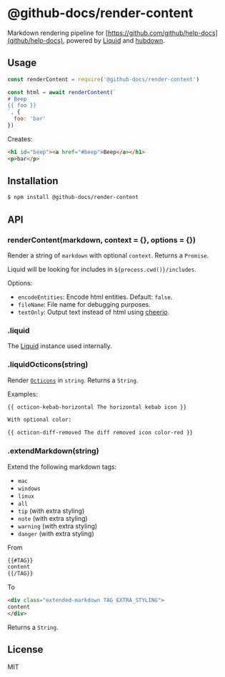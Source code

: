 # @github-docs/render-content

Markdown rendering pipeline for [https://github.com/github/help-docs](github/help-docs), powered by [Liquid](https://ghub.io/liquid) and [hubdown](https://ghub.io/hubdown).

## Usage

```js
const renderContent = require('@github-docs/render-content')

const html = await renderContent(`
# Beep
{{ foo }}
`, {
  foo: 'bar'
})
```

Creates:

```html
<h1 id="beep"><a href="#beep">Beep</a></h1>
<p>bar</p>
```

## Installation

```bash
$ npm install @github-docs/render-content
```

## API

### renderContent(markdown, context = {}, options = {})

Render a string of `markdown` with optional `context`. Returns a `Promise`.

Liquid will be looking for includes in `${process.cwd()}/includes`.

Options:

- `encodeEntities`: Encode html entities. Default: `false`.
- `fileName`: File name for debugging purposes.
- `textOnly`: Output text instead of html using [cheerio](https://ghub.io/cheerio).

### .liquid

The [Liquid](https://ghub.io/liquid) instance used internally.

### .liquidOcticons(string)

Render [`Octicons`](https://ghubio/@primer/octicons) in `string`. Returns a `String`.

Examples:

```md
{{ octicon-kebab-horizontal The horizontal kebab icon }}

With optional color:

{{ octicon-diff-removed The diff removed icon color-red }}
```

### .extendMarkdown(string)

Extend the following markdown tags:

- `mac`
- `windows`
- `linux`
- `all`
- `tip` (with extra styling)
- `note` (with extra styling)
- `warning` (with extra styling)
- `danger` (with extra styling)

From


```md
{{#TAG}}
content
{{/TAG}}
```

To

```html
<div class="extended-markdown TAG EXTRA_STYLING">
content
</div>
```

Returns a `String`.

## License

MIT